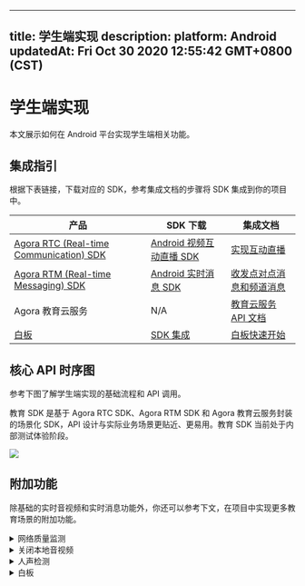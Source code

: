 
---
title: 学生端实现
description: 
platform: Android
updatedAt: Fri Oct 30 2020 12:55:42 GMT+0800 (CST)
---
# 学生端实现
本文展示如何在 Android 平台实现学生端相关功能。

## 集成指引

根据下表链接，下载对应的 SDK，参考集成文档的步骤将 SDK 集成到你的项目中。


| 产品 | SDK 下载 | 集成文档 |
| ---------------- | ---------------- | ---------------- |
| [Agora RTC (Real-time Communication) SDK](https://docs.agora.io/cn/Interactive%20Broadcast/product_live?platform=All%20Platforms)      | [Android 视频互动直播 SDK](https://download.agora.io/sdk/release/Agora_Native_SDK_for_Android_v2_9_0_103_FULL_20200325_1695.zip)      | [实现互动直播](https://docs.agora.io/cn/Interactive%20Broadcast/start_live_android?platform=Android) |
| [Agora RTM (Real-time Messaging) SDK](https://docs.agora.io/cn/Real-time-Messaging/product_rtm?platform=All%20Platforms) | [Android 实时消息 SDK](https://docs.agora.io/cn/Real-time-Messaging/downloads) | [收发点对点消息和频道消息](https://docs.agora.io/cn/Real-time-Messaging/messaging_android?platform=Android) |
| Agora 教育云服务 | N/A | [教育云服务 API 文档](https://agoradoc.github.io/cn/edu-cloud-service/restfulapi) |
| [白板](https://developer.netless.link/docs/android/overview/android-introduction/) | [SDK 集成](https://developer.netless.link/docs/android/quick-start/android-prepare/) | [白板快速开始](https://developer.netless.link/android-zh/home/android-prepare) |


## 核心 API 时序图

参考下图了解学生端实现的基础流程和 API 调用。

<div class="alert info">教育 SDK 是基于 Agora RTC SDK、Agora RTM SDK 和 Agora 教育云服务封装的场景化 SDK，API 设计与实际业务场景更贴近、更易用。教育 SDK 当前处于内部测试体验阶段。</div>

![](https://web-cdn.agora.io/docs-files/1604032009302)

## 附加功能

除基础的实时音视频和实时消息功能外，你还可以参考下文，在项目中实现更多教育场景的附加功能。


<details>
<summary>网络质量监测</summary>
你可以通过使用 RTC SDK 的 <code>onNetworkQuality</code> 回调，实时监控通话中每个用户的网络上下行 last mile 网络质量。
更多质量透明相关方法，可参考如下文档：
<li><a href="https://docs.agora.io/cn/Interactive%20Broadcast/lastmile_quality_android?platform=Android">通话前网络质量探测</a></li>
<li><a href="https://docs.agora.io/cn/Interactive%20Broadcast/in-call_quality_android?platform=Android">通话中质量监测</a></li>
</details>
<details>
<summary>关闭本地音视频</summary>
你可以通过调用 RTC SDK 的如下方法，实现相关功能：
<li>调用 <code>muteLocalAudioStream</code> 关闭本地音频发送。</li>
<li>调用 <code>muteLocalVideoStream</code> 关闭本地视频发送。</li>
</details>
<details>
<summary>人声检测</summary>
对于 v2.9.1 及以上的 RTC Native SDK，你还可以调用 <code>enableAudioVolumeIndication</code> 方法，并将参数 <code>report_vad</code> 设为 <code>true</code>，启用人声检测功能。
启用后，你会在 <code>onAudioVolumeIndication</code> 回调报告的 <code>AudioVolumeInfo</code> 结构体中获取本地用户的人声状态。
</details>
<details>
<summary>白板</summary>
参考下列常用功能文档，在你的项目中实现白板相关功能。
	<li><a href="https://developer.netless.link/android-zh/home/android-create-room">创建白板房间和获取白板房间信息</a></li>
	<li><a href="https://developer.netless.link/android-zh/home/android-document">文档转换</a></li>
		<li><a href="https://developer.netless.link/android-zh/home/android-state">状态管理</a></li>
	<li><a href="https://developer.netless.link/android-zh/home/android-tools">使用教具</a></li>
	<li><a href="https://developer.netless.link/android-zh/home/android-view">视角操作</a></li>
	<li><a href="https://developer.netless.link/android-zh/home/android-operation">白板操作</a></li>
	<li><a href="https://developer.netless.link/android-zh/home/android-scenes">页面（场景）管理</a></li>
</details>

